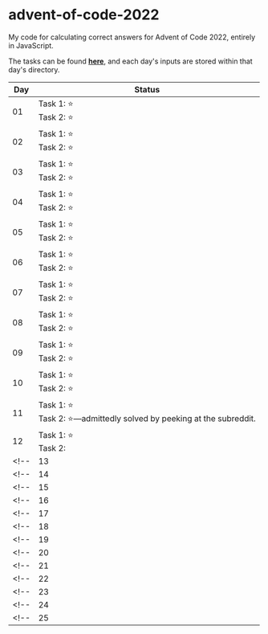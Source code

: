 # advent-of-code-2022

My code for calculating correct answers for Advent of Code 2022, entirely in JavaScript.

The tasks can be found **[here](https://adventofcode.com/2022)**, and each day's inputs are stored within that day's directory.

| Day | Status |
|-|-|
|01|Task 1:&nbsp;⭐<br>Task 2:&nbsp;⭐|
|02|Task 1:&nbsp;⭐<br>Task 2:&nbsp;⭐|
|03|Task 1:&nbsp;⭐<br>Task 2:&nbsp;⭐|
|04|Task 1:&nbsp;⭐<br>Task 2:&nbsp;⭐|
|05|Task 1:&nbsp;⭐<br>Task 2:&nbsp;⭐|
|06|Task 1:&nbsp;⭐<br>Task 2:&nbsp;⭐|
|07|Task 1:&nbsp;⭐<br>Task 2:&nbsp;⭐|
|08|Task 1:&nbsp;⭐<br>Task 2:&nbsp;⭐|
|09|Task 1:&nbsp;⭐<br>Task 2:&nbsp;⭐|
|10|Task 1:&nbsp;⭐<br>Task 2:&nbsp;⭐|
|11|Task 1:&nbsp;⭐<br>Task 2:&nbsp;⭐&mdash;admittedly solved by peeking at the subreddit.|
|12|Task 1:&nbsp;⭐<br>Task 2:&nbsp;|
<!-- |13|| -->
<!-- |14|| -->
<!-- |15|| -->
<!-- |16|| -->
<!-- |17|| -->
<!-- |18|| -->
<!-- |19|| -->
<!-- |20|| -->
<!-- |21|| -->
<!-- |22|| -->
<!-- |23|| -->
<!-- |24|| -->
<!-- |25|| -->
